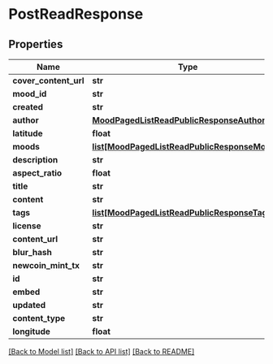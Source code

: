 # PostReadResponse

## Properties
Name | Type | Description | Notes
------------ | ------------- | ------------- | -------------
**cover_content_url** | **str** |  | [optional] 
**mood_id** | **str** |  | [optional] 
**created** | **str** |  | [optional] 
**author** | [**MoodPagedListReadPublicResponseAuthor**](MoodPagedListReadPublicResponseAuthor.md) |  | [optional] 
**latitude** | **float** |  | [optional] 
**moods** | [**list[MoodPagedListReadPublicResponseMoods]**](MoodPagedListReadPublicResponseMoods.md) |  | [optional] 
**description** | **str** |  | [optional] 
**aspect_ratio** | **float** |  | [optional] 
**title** | **str** |  | [optional] 
**content** | **str** |  | [optional] 
**tags** | [**list[MoodPagedListReadPublicResponseTags]**](MoodPagedListReadPublicResponseTags.md) |  | [optional] 
**license** | **str** |  | [optional] 
**content_url** | **str** |  | [optional] 
**blur_hash** | **str** |  | [optional] 
**newcoin_mint_tx** | **str** |  | [optional] 
**id** | **str** |  | [optional] 
**embed** | **str** |  | [optional] 
**updated** | **str** |  | [optional] 
**content_type** | **str** |  | [optional] 
**longitude** | **float** |  | [optional] 

[[Back to Model list]](../README.md#documentation-for-models) [[Back to API list]](../README.md#documentation-for-api-endpoints) [[Back to README]](../README.md)


